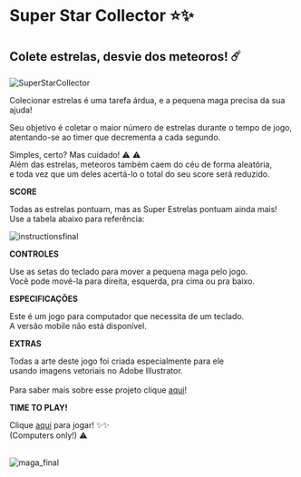 # Super Star Collector :star::sparkles:

## Colete estrelas, desvie dos meteoros! :comet:

![SuperStarCollector](https://user-images.githubusercontent.com/96324159/155626264-58ae7021-553f-4ca2-a8d2-99716da6c5e5.png)


Colecionar estrelas é uma tarefa árdua, e a pequena maga precisa da sua ajuda!

Seu objetivo é coletar o maior número de estrelas durante o tempo de jogo,<br>
atentando-se ao timer que decrementa a cada segundo.

Simples, certo? Mas cuidado! :warning: :warning: <br>
Além das estrelas, meteoros também caem do céu de forma aleatória, <br> 
e toda vez que um deles acertá-lo o total do seu score será reduzido.

<b>SCORE</b>

Todas as estrelas pontuam, mas as Super Estrelas pontuam ainda mais!<br>
Use a tabela abaixo para referência:


![instructionsfinal](https://user-images.githubusercontent.com/96324159/155624489-26e53f86-319b-40b3-9398-8a7e8ae1a6be.png)

<b>CONTROLES</b>

Use as setas do teclado para mover a pequena maga pelo jogo.<br>
Você pode movê-la para direita, esquerda, pra cima ou pra baixo.<br>

<b>ESPECIFICAÇÕES</b> 

Este é um jogo para computador que necessita de um teclado.<br>
A versão mobile não está disponível.<br>

<b>EXTRAS</b>
  
 Todas a arte deste jogo foi criada especialmente para ele <br>
 usando imagens vetoriais no Adobe Illustrator.<br><br>
 Para saber mais sobre esse projeto clique [aqui](https://docs.google.com/presentation/d/1Qyw6Ahxk7EAXCOUR87cV1nJFycU-nX1D4hPRwAtGo4w/edit?usp=sharing)!<br>
 
<b>TIME TO PLAY!</b>
  
Clique [aqui](https://natriuge.github.io/star-collector/) para jogar! :sparkles::sparkles: <br> 
(Computers only!) :warning: <br> <br>
  

 
![maga_final](https://user-images.githubusercontent.com/96324159/155629135-bd5291d1-50c6-4f7a-a960-a1c079005dba.png)

 

  
  

  












